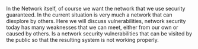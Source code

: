In the Network itself, of course we want the network that we use security guaranteed. In the current situation is very much a network that can diexplore by others. Here we will discuss vulnerabilities, network security today has many weaknesses that we can meet, either from our own or caused by others. Is a network security vulnerabilities that can be visited by the public so that the resulting system is not working properly.